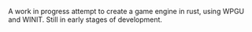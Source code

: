A work in progress attempt to create a game engine in rust, using WPGU and WINIT. Still in early stages of development.
